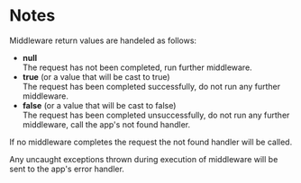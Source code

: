 # Notes

Middleware return values are handeled as follows:

* **null**  
	The request has not been completed, run further middleware.
* **true** (or a value that will be cast to true)  
	The request has been completed successfully, do not run any further middleware.
* **false** (or a value that will be cast to false)  
	The request has been completed unsuccessfully, do not run any further middleware, call the app's not found handler.

If no middleware completes the request the not found handler will be called.

Any uncaught exceptions thrown during execution of middleware will be sent to the app's error handler.